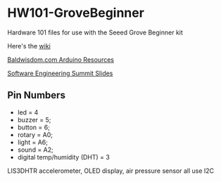 # HW101-GroveBeginner
Hardware 101 files for use with the Seeed Grove Beginner kit

Here's the [wiki](https://wiki.seeedstudio.com/Grove-Beginner-Kit-For-Arduino/)

[Baldwisdom.com Arduino Resources](https://baldwisdom.com/maker-resources/arduino-resources/)

[Software Engineering Summit Slides](https://docs.google.com/presentation/d/1FtYAAjHqpHJoidBHixyJSkkEmkdKHpEts0PM433mjdw/edit?usp=sharing)

## Pin Numbers
 * led = 4
 * buzzer = 5;
 * button = 6;
 * rotary = A0;
 * light = A6;
 * sound = A2;
 * digital temp/humidity (DHT) = 3

LIS3DHTR accelerometer, OLED display, air pressure sensor all use I2C
